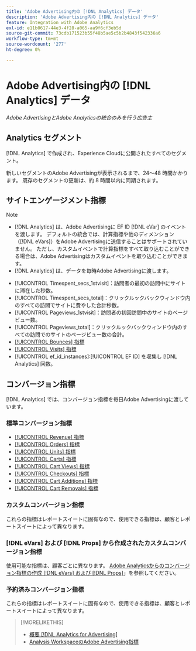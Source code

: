 ```yaml
---
title: 'Adobe Advertising内の [!DNL Analytics] データ'
description: 'Adobe Advertising内の [!DNL Analytics] データ'
feature: Integration with Adobe Analytics
exl-id: e11b0617-44e3-4f28-a065-aa9f6cf3eb5d
source-git-commit: 73cdb171523b55f48b5ae5c5b2b4843f542336a6
workflow-type: tm+mt
source-wordcount: '277'
ht-degree: 0%

---
```


# Adobe Advertising内の [!DNL Analytics] データ

*Adobe AdvertisingとAdobe Analyticsの統合のみを行う広告主*

## Analytics セグメント

[!DNL Analytics] で作成され、Experience Cloudに公開されたすべてのセグメント。

新しいセグメントのAdobe Advertisingが表示されるまで、24～48 時間かかります。 既存のセグメントの更新は、約 8 時間以内に同期されます。

<!-- I added "metric" to some of the links below, even though it looks redundant, because of syntax limitations: If you use [!DNL] or [!UICONTROL] as the sole text of a link (such as [[!UICONTROL Revenue]], the tag is included in the link text (such as "[!UICONTROL Revenue]") when it's published. -->

## サイトエンゲージメント指標

>[!NOTE]
>
>* [!DNL Analytics] は、Adobe Advertisingに EF ID [!DNL eVar] のイベントを渡します。  デフォルトの統合では、計算指標や他のディメンション（[!DNL eVars]）をAdobe Advertisingに送信することはサポートされていません。 ただし、カスタムイベントで計算指標をすべて取り込むことができる場合は、Adobe Advertisingはカスタムイベントを取り込むことができます。
>* [!DNL Analytics] は、データを毎時Adobe Advertisingに渡します。

* [!UICONTROL Timespent_secs_1stvisit]：訪問者の最初の訪問中にサイトに滞在した秒数。
* [!UICONTROL Timespent_secs_total]：クリックルックバックウィンドウ内のすべての訪問でサイトに費やした合計秒数。
* [!UICONTROL Pageviews_1stvisit]：訪問者の初回訪問中のサイトのページビュー数。
* [!UICONTROL Pageviews_total]：クリックルックバックウィンドウ内のすべての訪問でのサイトのページビュー数の合計。
* [[!UICONTROL Bounces] 指標 ](https://experienceleague.adobe.com/docs/analytics/components/metrics/bounces.html?lang=ja)
* [[!UICONTROL Visits] 指標 ](https://experienceleague.adobe.com/docs/analytics/components/metrics/visits.html?lang=ja)
* [!UICONTROL ef_id_instances]:[!UICONTROL EF ID] を収集し [!DNL Analytics] 回数。

## コンバージョン指標

[!DNL Analytics] では、コンバージョン指標を毎日Adobe Advertisingに渡しています。

### 標準コンバージョン指標

* [[!UICONTROL Revenue] 指標 ](https://experienceleague.adobe.com/docs/analytics/components/metrics/revenue.html?lang=ja)
* [[!UICONTROL Orders] 指標 ](https://experienceleague.adobe.com/docs/analytics/components/metrics/orders.html?lang=ja)
* [[!UICONTROL Units] 指標 ](https://experienceleague.adobe.com/docs/analytics/components/metrics/units.html?lang=ja)
* [[!UICONTROL Carts] 指標 ](https://experienceleague.adobe.com/docs/analytics/components/metrics/carts.html?lang=ja)
* [[!UICONTROL Cart Views] 指標 ](https://experienceleague.adobe.com/docs/analytics/components/metrics/cart-views.html?lang=ja)
* [[!UICONTROL Checkouts] 指標 ](https://experienceleague.adobe.com/docs/analytics/components/metrics/checkouts.html?lang=ja)
* [[!UICONTROL Cart Additions] 指標 ](https://experienceleague.adobe.com/docs/analytics/components/metrics/cart-additions.html?lang=ja)
* [[!UICONTROL Cart Removals] 指標 ](https://experienceleague.adobe.com/docs/analytics/components/metrics/cart-removals.html?lang=ja)

### カスタムコンバージョン指標

これらの指標はレポートスイートに固有なので、使用できる指標は、顧客とレポートスイートによって異なります。

### [!DNL eVars] および [!DNL Props] から作成されたカスタムコンバージョン指標

使用可能な指標は、顧客ごとに異なります。 [Adobe Analyticsからのコンバージョン指標の作成  [!DNL eVars]  および  [!DNL Props]](/help/integrations/analytics/conversion-metrics-from-evars.md)」を参照してください。

### 予約済みコンバージョン指標

これらの指標はレポートスイートに固有なので、使用できる指標は、顧客とレポートスイートによって異なります。

>[!MORELIKETHIS]
>
>* [ 概要  [!DNL Analytics for Advertising]](overview.md)
>* [Analysis WorkspaceのAdobe Advertising指標 ](/help/integrations/analytics/advertising-metrics-in-analytics.md)
